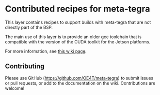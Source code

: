 Contributed recipes for meta-tegra
==================================

This layer contains recipes to support builds with
meta-tegra that are not directly part of the BSP.

The main use of this layer is to provide an older
gcc toolchain that is compatible with the version
of the CUDA toolkit for the Jetson platforms.

For more information, see
[this wiki page](https://github.com/OE4T/meta-tegra/wiki/Using-gcc8-from-the-contrib-layer).


Contributing
------------

Please use GitHub (https://github.com/OE4T/meta-tegra) to submit
issues or pull requests, or add to the documentation on the wiki.
Contributions are welcome!
